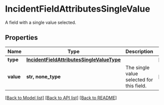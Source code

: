 # IncidentFieldAttributesSingleValue

A field with a single value selected.

## Properties
Name | Type | Description | Notes
------------ | ------------- | ------------- | -------------
**type** | [**IncidentFieldAttributesSingleValueType**](IncidentFieldAttributesSingleValueType.md) |  | [optional] 
**value** | **str, none_type** | The single value selected for this field. | [optional] 

[[Back to Model list]](README.md#documentation-for-models) [[Back to API list]](README.md#documentation-for-api-endpoints) [[Back to README]](README.md)


